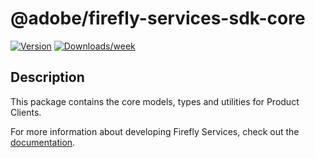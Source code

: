 # @adobe/firefly-services-sdk-core

[![Version](https://img.shields.io/npm/v/@adobe/firefly-services-sdk-core.svg)](https://npmjs.org/package/@adobe/firefly-services-sdk-core)
[![Downloads/week](https://img.shields.io/npm/dw/@adobe/firefly-services-sdk-core.svg)](https://npmjs.org/package/@adobe/firefly-services-sdk-core)

## Description

This package contains the core models, types and utilities for Product Clients.

For more information about developing Firefly Services, check out the [documentation](https://developer.adobe.com/firefly-services/docs/guides/).
